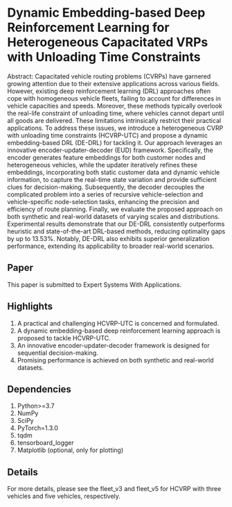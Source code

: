 # Dynamic Embedding-based Deep Reinforcement Learning for Heterogeneous Capacitated VRPs with Unloading Time Constraints
Abstract: Capacitated vehicle routing problems (CVRPs) have garnered growing attention due to their extensive applications across various fields. However, existing deep reinforcement learning (DRL) approaches often cope with homogeneous vehicle fleets, failing to account for differences in vehicle capacities and speeds. Moreover, these methods typically overlook the real-life constraint of unloading time, where vehicles cannot depart until all goods are delivered. These limitations intrinsically restrict their practical applications.
To address these issues, we introduce a heterogeneous CVRP with unloading time constraints (HCVRP-UTC) and propose a dynamic embedding-based DRL (DE-DRL) for tackling it. Our approach leverages an innovative encoder-updater-decoder (EUD) framework. Specifically, the encoder generates feature embeddings for both customer nodes and heterogeneous vehicles, while the updater iteratively refines these embeddings, incorporating both static customer data and dynamic vehicle information, to capture the real-time state variation and provide sufficient clues for decision-making. Subsequently, the decoder decouples the complicated problem into a series of recursive vehicle-selection and vehicle-specific node-selection tasks, enhancing the precision and efficiency of route planning. 
Finally, we evaluate the proposed approach on both synthetic and real-world datasets of varying scales and distributions. Experimental results demonstrate that our DE-DRL consistently outperforms heuristic and state-of-the-art DRL-based methods, reducing optimality gaps by up to 13.53\%. Notably, DE-DRL also exhibits superior generalization performance, extending its applicability to broader real-world scenarios.

## Paper
This paper is submitted to Expert Systems With Applications.

## Highlights
1. A practical and challenging HCVRP-UTC is concerned and formulated.
2. A dynamic embedding-based deep reinforcement learning approach is proposed to tackle HCVRP-UTC.
3. An innovative encoder-updater-decoder framework is designed for sequential decision-making.
4. Promising performance is achieved on both synthetic and real-world datasets.

## Dependencies
1. Python>=3.7
2. NumPy
3. SciPy
4. PyTorch=1.3.0
5. tqdm
6. tensorboard_logger
7. Matplotlib (optional, only for plotting)

## Details
For more details, please see the fleet_v3 and fleet_v5 for HCVRP with three vehicles and five vehicles, respectively.
